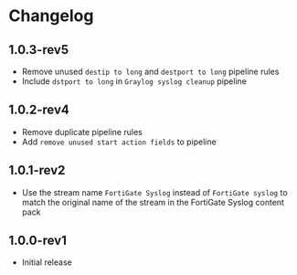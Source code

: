# Changelog

## 1.0.3-rev5

- Remove unused `destip to long` and `destport to long` pipeline rules
- Include `dstport to long` in `Graylog syslog cleanup` pipeline

## 1.0.2-rev4

- Remove duplicate pipeline rules
- Add `remove unused start action fields` to pipeline

## 1.0.1-rev2

- Use the stream name `FortiGate Syslog` instead of `FortiGate syslog` to match the original name of the stream in the FortiGate Syslog content pack

## 1.0.0-rev1

- Initial release
